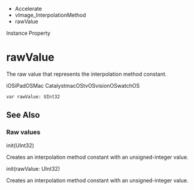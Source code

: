

- Accelerate
- vImage_InterpolationMethod
-  rawValue 

Instance Property

# rawValue

The raw value that represents the interpolation method constant.

iOSiPadOSMac CatalystmacOStvOSvisionOSwatchOS

``` source
var rawValue: UInt32
```

## See Also

### Raw values

init(UInt32)

Creates an interpolation method constant with an unsigned-integer value.

init(rawValue: UInt32)

Creates an interpolation method constant with an unsigned-integer value.

